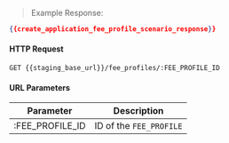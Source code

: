 > Example Response:

```json
{{create_application_fee_profile_scenario_response}}
```

#### HTTP Request

`GET {{staging_base_url}}/fee_profiles/:FEE_PROFILE_ID`

#### URL Parameters

Parameter | Description
--------- | -------------------------------------------------------------------
:FEE_PROFILE_ID | ID of the `FEE_PROFILE`
